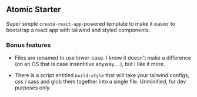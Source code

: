 ## Atomic Starter

Super simple `create-react-app`-powered template to make it easier to bootstrap a react app with tailwind and styled components.

### Bonus features

* Files are renamed to use lower-case. I know it doesn't make a difference (on an OS that is case insentitive anyway....), but I like it more.

* There is a script entitled `build:style` that will take your tailwind configs, css / sass and glob them together into a single file. Unminified, for dev purposes only.
